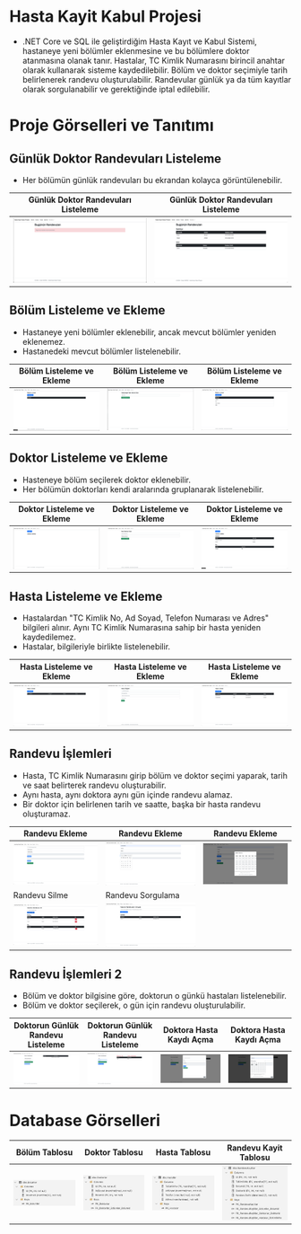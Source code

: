 # Hasta Kayit Kabul Projesi
* .NET Core ve SQL ile geliştirdiğim Hasta Kayıt ve Kabul Sistemi, hastaneye yeni bölümler eklenmesine ve bu bölümlere doktor atanmasına olanak tanır. Hastalar, TC Kimlik Numarasını birincil anahtar olarak kullanarak sisteme kaydedilebilir. Bölüm ve doktor seçimiyle tarih belirlenerek randevu oluşturulabilir. Randevular günlük ya da tüm kayıtlar olarak sorgulanabilir ve gerektiğinde iptal edilebilir.


# Proje Görselleri ve Tanıtımı
## Günlük Doktor Randevuları Listeleme
* Her bölümün günlük randevuları bu ekrandan kolayca görüntülenebilir.
  
Günlük Doktor Randevuları Listeleme | Günlük Doktor Randevuları Listeleme |
------------ |------------ |
![](Photos/1.png) | ![](Photos/2.png) |

## Bölüm Listeleme ve Ekleme
* Hastaneye yeni bölümler eklenebilir, ancak mevcut bölümler yeniden eklenemez.
* Hastanedeki mevcut bölümler listelenebilir.

Bölüm Listeleme ve Ekleme | Bölüm Listeleme ve Ekleme | Bölüm Listeleme ve Ekleme | 
------------ |------------ | ------------ |
![](Photos/3.png) | ![](Photos/4.png) | ![](Photos/5.png) |

## Doktor Listeleme ve Ekleme
* Hasteneye bölüm seçilerek doktor eklenebilir.
* Her bölümün doktorları kendi aralarında gruplanarak listelenebilir.

Doktor Listeleme ve Ekleme | Doktor Listeleme ve Ekleme | Doktor Listeleme ve Ekleme | 
------------ |------------ | ------------ |
![](Photos/6.png) | ![](Photos/7.png) | ![](Photos/8.png) |

## Hasta Listeleme ve Ekleme
* Hastalardan "TC Kimlik No, Ad Soyad, Telefon Numarası ve Adres" bilgileri alınır. Aynı TC Kimlik Numarasına sahip bir hasta yeniden kaydedilemez.
* Hastalar, bilgileriyle birlikte listelenebilir.
  
Hasta Listeleme ve Ekleme | Hasta Listeleme ve Ekleme | Hasta Listeleme ve Ekleme | 
------------ |------------ | ------------ |
![](Photos/9.png) | ![](Photos/10.png) | ![](Photos/11.png) |

## Randevu İşlemleri 
* Hasta, TC Kimlik Numarasını girip bölüm ve doktor seçimi yaparak, tarih ve saat belirterek randevu oluşturabilir.
* Aynı hasta, aynı doktora aynı gün içinde randevu alamaz.
* Bir doktor için belirlenen tarih ve saatte, başka bir hasta randevu oluşturamaz.

Randevu Ekleme | Randevu Ekleme | Randevu Ekleme | 
------------ |------------ | ------------ |
![](Photos/12.png) | ![](Photos/13.png) | ![](Photos/14.png) |
Randevu Silme | Randevu Sorgulama | 
![](Photos/15.png) | ![](Photos/16.png) |

## Randevu İşlemleri 2
* Bölüm ve doktor bilgisine göre, doktorun o günkü hastaları listelenebilir.
* Bölüm ve doktor seçilerek, o gün için randevu oluşturulabilir.

Doktorun Günlük Randevu Listeleme | Doktorun Günlük Randevu Listeleme | Doktora Hasta Kaydı Açma | Doktora Hasta Kaydı Açma | 
------------ |------------ | ------------ |------------ |
![](Photos/17.png) | ![](Photos/18.png) | ![](Photos/19.png) |![](Photos/20.png) |



# Database Görselleri
Bölüm Tablosu | Doktor Tablosu | Hasta Tablosu | Randevu Kayit Tablosu | 
------------ |------------ | ------------ |------------ |
![](Photos/21.png) | ![](Photos/22.png) | ![](Photos/23.png) |![](Photos/24.png) |



